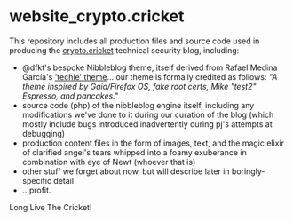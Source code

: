 # website_crypto.cricket

This repository includes all production files and source code used in producing the <a href="http://crypto.cricket" target="_blank">crypto.cricket</a> technical security blog, including:

* @dfkt's bespoke Nibbleblog theme, itself derived from Rafael Medina García's <a href="http://www.rmedgar.com/" target="_blank">'techie' theme</a>... our theme is formally credited as follows: _"A theme inspired by Gaia/Firefox OS, fake root certs, Mike "test2" Espresso, and pancakes."_
* source code (php) of the nibbleblog engine itself, including any modifications we've done to it during our curation of the blog (which mostly include bugs introduced inadvertently during pj's attempts at debugging)
* production content files in the form of images, text, and the magic elixir of clarified angel's tears whipped into a foamy exuberance in combination with eye of Newt (whoever that is)
* other stuff we forget about now, but will describe later in boringly-specific detail
* ...profit.


Long Live The Cricket!
